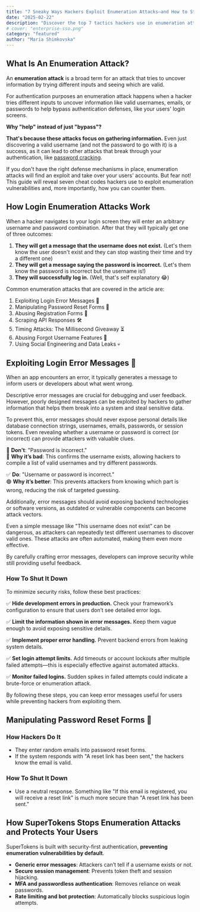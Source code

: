 ```yaml
---
title: "7 Sneaky Ways Hackers Exploit Enumeration Attacks—and How to Stop Them"
date: "2025-02-22"
description: "Discover the top 7 tactics hackers use in enumeration attacks and learn effective strategies to safeguard your authentication systems."
# cover: "enterprise-sso.png"
category: "featured"
author: "Maria Shimkovska"
---
```


## What Is An Enumeration Attack? 

An **enumeration attack** is a broad term for an attack that tries to uncover information by trying different inputs and seeing which are valid. 

For authentication purposes an enumeration attack happens when a hacker tries different inputs to uncover information like valid usernames, emails, or passwords to help bypass authentication defenses, like your users' login screens. 

**Why "help" instead of just "bypass"?**

**That's because these attacks focus on gathering information.** Even just discovering a valid username (and not the password to go with it) is a success, as it can lead to other attacks that break through your authentication, like [password cracking](https://supertokens.com/blog/password-cracking-and-how-to-protect-against-them). 

If you don't have the right defense mechanisms in place, enumeration attacks will find an exploit and take over your users' accounts. But fear not! This guide will reveal seven cheat codes hackers use to exploit enumeration vulnerabilities and, more importantly, how you can counter them. 

## How Login Enumeration Attacks Work

When a hacker navigates to your login screen they will enter an arbitrary username and password combination. After that they will typically get one of three outcomes: 
1. **They will get a message that the username does not exist.** (Let's them know the user doesn't exist and they can stop wasting their time and try a different one)
2. **They will get a message saying the password is incorrect.** (Let's them know the password is incorrect but the username is!)
3. **They will successfully log in.** (Well, that's self explanatory 😂)

Common enumeration attacks that are covered in the article are: 
1. Exploiting Login Error Messages 🚨
2. Manipulating Password Reset Forms 🔑
3. Abusing Registration Forms 👤
4. Scraping API Responses 🛠️
5. Timing Attacks: The Millisecond Giveaway ⏳
6. Abusing Forgot Username Features 🤔
7. Using Social Engineering and Data Leaks 💀

## Exploiting Login Error Messages 🚨

When an app encounters an error, it typically generates a message to inform users or developers about what went wrong. 

Descriptive error messages are crucial for debugging and user feedback. However, poorly designed messages can be exploited by hackers to gather information that helps them break into a system and steal sensitive data. 

To prevent this, error messages should never expose personal details like database connection strings, usernames, emails, passwords, or session tokens. Even revealing whether a username or password is correct (or incorrect) can provide attackers with valuable clues. 

🚫 **Don't**: "Password is incorrect." <br>
🔴 **Why it’s bad**: This confirms the username exists, allowing hackers to compile a list of valid usernames and try different passwords.

✅ **Do**: "Username or password is incorrect."<br>
🟢 **Why it’s better**: This prevents attackers from knowing which part is wrong, reducing the risk of targeted guessing.

Additionally, error messages should avoid exposing backend technologies or software versions, as outdated or vulnerable components can become attack vectors.

Even a simple message like "This username does not exist" can be dangerous, as attackers can repeatedly test different usernames to discover valid ones. These attacks are often automated, making them even more effective.

By carefully crafting error messages, developers can improve security while still providing useful feedback.

### How To Shut It Down 
To minimize security risks, follow these best practices:

✅ **Hide development errors in production.** Check your framework’s configuration to ensure that users don’t see detailed error logs.

✅ **Limit the information shown in error messages.** Keep them vague enough to avoid exposing sensitive details.

✅ **Implement proper error handling.** Prevent backend errors from leaking system details.

✅ **Set login attempt limits.** Add timeouts or account lockouts after multiple failed attempts—this is especially effective against automated attacks.

✅ **Monitor failed logins.** Sudden spikes in failed attempts could indicate a brute-force or enumeration attack.

By following these steps, you can keep error messages useful for users while preventing hackers from exploiting them.

## Manipulating Password Reset Forms 🔑

### How Hackers Do It
- They enter random emails into password reset forms. 
- If the system responds with "A reset link has been sent," the hackers know the email is valid. 

### How To Shut It Down
- Use a neutral response. Something like "If this email is registered, you will receive a reset link" is much more secure than "A reset link has been sent." 


## How SuperTokens Stops Enumeration Attacks and Protects Your Users 
SuperTokens is built with security-first authentication, **preventing enumeration vulnerabilities by default**.

- **Generic error messages**: Attackers can’t tell if a username exists or not.
- **Secure session management**: Prevents token theft and session hijacking.
- **MFA and passwordless authentication**: Removes reliance on weak passwords.
- **Rate limiting and bot protection**: Automatically blocks suspicious login attempts.



